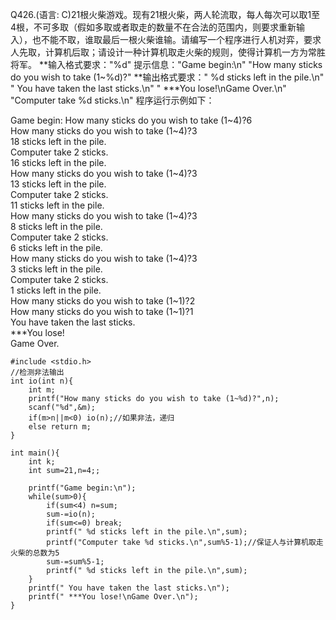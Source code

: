 Q426.(语言: C)21根火柴游戏。现有21根火柴，两人轮流取，每人每次可以取1至4根，不可多取（假如多取或者取走的数量不在合法的范围内，则要求重新输入），也不能不取，谁取最后一根火柴谁输。请编写一个程序进行人机对弈，要求人先取，计算机后取；请设计一种计算机取走火柴的规则，使得计算机一方为常胜将军。
**输入格式要求："%d" 提示信息："Game begin:\n"  "How many sticks do you wish to take (1~%d)?"
**输出格式要求：" %d sticks left in the pile.\n"   " You have taken the last sticks.\n"
" ***You lose!\nGame Over.\n"  "Computer take %d sticks.\n"
程序运行示例如下：

Game begin:
How many sticks do you wish to take (1\~4)?6\
How many sticks do you wish to take (1\~4)?3\
18 sticks left in the pile.\
Computer take 2 sticks.\
16 sticks left in the pile.\
How many sticks do you wish to take (1\~4)?3\
13 sticks left in the pile.\
Computer take 2 sticks.\
11 sticks left in the pile.\
How many sticks do you wish to take (1\~4)?3\
8 sticks left in the pile.\
Computer take 2 sticks.\
6 sticks left in the pile.\
How many sticks do you wish to take (1\~4)?3\
3 sticks left in the pile.\
Computer take 2 sticks.\
1 sticks left in the pile.\
How many sticks do you wish to take (1\~1)?2\
How many sticks do you wish to take (1\~1)?1\
You have taken the last sticks.\
***You lose!\
Game Over. 

```
#include <stdio.h>
//检测非法输出
int io(int n){
    int m;
    printf("How many sticks do you wish to take (1~%d)?",n);
    scanf("%d",&m);
    if(m>n||m<0) io(n);//如果非法，递归
    else return m;
}

int main(){
    int k;
    int sum=21,n=4;;

    printf("Game begin:\n");
    while(sum>0){
    	if(sum<4) n=sum;
		sum-=io(n);
		if(sum<=0) break;
		printf(" %d sticks left in the pile.\n",sum);
        printf("Computer take %d sticks.\n",sum%5-1);//保证人与计算机取走火柴的总数为5
        sum-=sum%5-1;
        printf(" %d sticks left in the pile.\n",sum);
    }
    printf(" You have taken the last sticks.\n");
    printf(" ***You lose!\nGame Over.\n");
}
```
